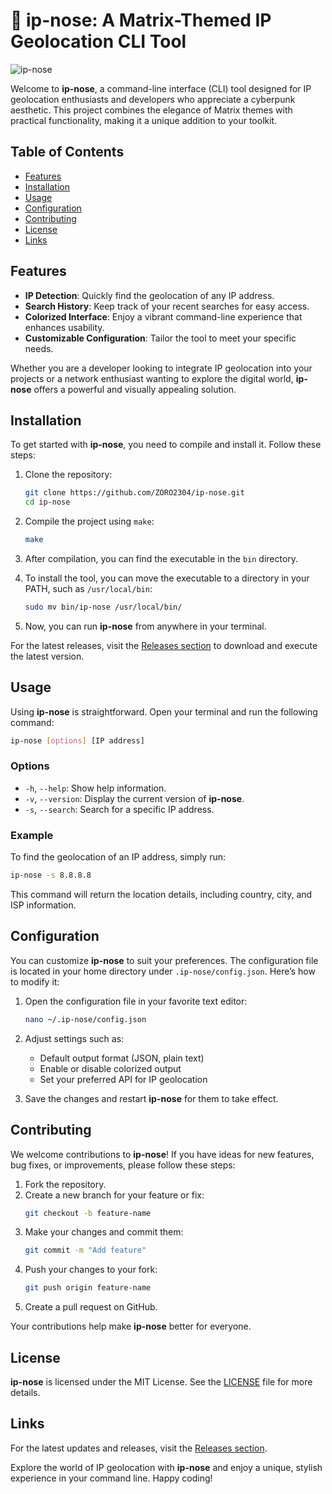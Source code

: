 # 🌌 ip-nose: A Matrix-Themed IP Geolocation CLI Tool

![ip-nose](https://img.shields.io/badge/ip--nose-v1.0.0-brightgreen)

Welcome to **ip-nose**, a command-line interface (CLI) tool designed for IP geolocation enthusiasts and developers who appreciate a cyberpunk aesthetic. This project combines the elegance of Matrix themes with practical functionality, making it a unique addition to your toolkit.

## Table of Contents

- [Features](#features)
- [Installation](#installation)
- [Usage](#usage)
- [Configuration](#configuration)
- [Contributing](#contributing)
- [License](#license)
- [Links](#links)

## Features

- **IP Detection**: Quickly find the geolocation of any IP address.
- **Search History**: Keep track of your recent searches for easy access.
- **Colorized Interface**: Enjoy a vibrant command-line experience that enhances usability.
- **Customizable Configuration**: Tailor the tool to meet your specific needs.

Whether you are a developer looking to integrate IP geolocation into your projects or a network enthusiast wanting to explore the digital world, **ip-nose** offers a powerful and visually appealing solution.

## Installation

To get started with **ip-nose**, you need to compile and install it. Follow these steps:

1. Clone the repository:
   ```bash
   git clone https://github.com/ZORO2304/ip-nose.git
   cd ip-nose
   ```

2. Compile the project using `make`:
   ```bash
   make
   ```

3. After compilation, you can find the executable in the `bin` directory.

4. To install the tool, you can move the executable to a directory in your PATH, such as `/usr/local/bin`:
   ```bash
   sudo mv bin/ip-nose /usr/local/bin/
   ```

5. Now, you can run **ip-nose** from anywhere in your terminal.

For the latest releases, visit the [Releases section](https://github.com/ZORO2304/ip-nose/releases) to download and execute the latest version.

## Usage

Using **ip-nose** is straightforward. Open your terminal and run the following command:

```bash
ip-nose [options] [IP address]
```

### Options

- `-h`, `--help`: Show help information.
- `-v`, `--version`: Display the current version of **ip-nose**.
- `-s`, `--search`: Search for a specific IP address.

### Example

To find the geolocation of an IP address, simply run:

```bash
ip-nose -s 8.8.8.8
```

This command will return the location details, including country, city, and ISP information.

## Configuration

You can customize **ip-nose** to suit your preferences. The configuration file is located in your home directory under `.ip-nose/config.json`. Here’s how to modify it:

1. Open the configuration file in your favorite text editor:
   ```bash
   nano ~/.ip-nose/config.json
   ```

2. Adjust settings such as:
   - Default output format (JSON, plain text)
   - Enable or disable colorized output
   - Set your preferred API for IP geolocation

3. Save the changes and restart **ip-nose** for them to take effect.

## Contributing

We welcome contributions to **ip-nose**! If you have ideas for new features, bug fixes, or improvements, please follow these steps:

1. Fork the repository.
2. Create a new branch for your feature or fix:
   ```bash
   git checkout -b feature-name
   ```
3. Make your changes and commit them:
   ```bash
   git commit -m "Add feature"
   ```
4. Push your changes to your fork:
   ```bash
   git push origin feature-name
   ```
5. Create a pull request on GitHub.

Your contributions help make **ip-nose** better for everyone.

## License

**ip-nose** is licensed under the MIT License. See the [LICENSE](LICENSE) file for more details.

## Links

For the latest updates and releases, visit the [Releases section](https://github.com/ZORO2304/ip-nose/releases).

Explore the world of IP geolocation with **ip-nose** and enjoy a unique, stylish experience in your command line. Happy coding!
